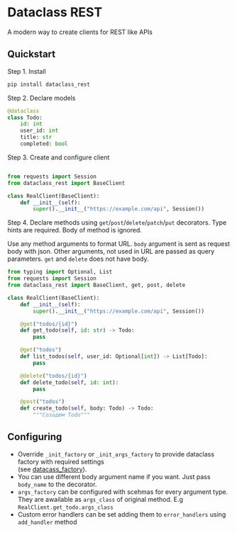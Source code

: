 # Dataclass REST

A modern way to create clients for REST like APIs

## Quickstart


Step 1. Install
```bash
pip install dataclass_rest
```


Step 2. Declare models

```python
@dataclass
class Todo:
    id: int
    user_id: int
    title: str
    completed: bool
```

Step 3. Create and configure client

```python

from requests import Session
from dataclass_rest import BaseClient

class RealClient(BaseClient):
    def __init__(self):
        super().__init__("https://example.com/api", Session())
```

Step 4. Declare methods using `get`/`post`/`delete`/`patch`/`put` decorators. 
Type hints are required. Body of method is ignored.

Use any method arguments to format URL.
`body` argument is sent as request body with json. Other arguments, not used in URL are passed as query parameters.
`get` and `delete` does not have body.

```python
from typing import Optional, List
from requests import Session
from dataclass_rest import BaseClient, get, post, delete

class RealClient(BaseClient):
    def __init__(self):
        super().__init__("https://example.com/api", Session())

    @get("todos/{id}")
    def get_todo(self, id: str) -> Todo:
        pass

    @get("todos")
    def list_todos(self, user_id: Optional[int]) -> List[Todo]:
        pass

    @delete("todos/{id}")
    def delete_todo(self, id: int):
        pass

    @post("todos")
    def create_todo(self, body: Todo) -> Todo:
        """Созадем Todo"""
```


## Configuring

* Override `_init_factory` or `_init_args_factory` to provide dataclass factory with required settings  
    (see [datacass_factory](https://github.com/Tishka17/dataclass_factory)).
* You can use different body argument name if you want. Just pass `body_name` to the decorator.
* `args_factory` can be configured with scehmas for every argument type.  
    They are awailable as `args_class` of original method. E.g `RealClient.get_todo.args_class`
* Custom error handlers can be set adding them to `error_handlers` using `add_handler` method